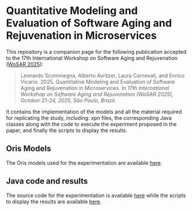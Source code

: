 # Quantitative Modeling and Evaluation of Software Aging and Rejuvenation in Microservices

This repository is a companion page for the following publication  accepted to the 17th International Workshop on Software Aging and Rejuvenation ([WoSAR 2025](https://www.wosar.net/)):
> Leonardo Scommegna, Alberto Avritzer, Laura Carnevali, and Enrico Vicario. 2025.
> Quantitative Modeling and Evaluation of Software Aging and Rejuvenation in Microservices.
> In *17th International Workshop on Software Aging and Rejuvenation (WoSAR 2025), October 21-24, 2025, São Paulo, Brazil.*

It contains the implementation of the models and all the material required for replicating the study, including: 
xpn files, the corresponding Java classes along with the code to execute the experiment proposed in the paper, and finally the scripts to display the results.

## Oris Models

The Oris models used for the experimentation are available [here](multi-endpoint-sar/models).

## Java code and results

The source code for the experimentation is available [here](multi-endpoint-sar/src/main/java/it/unifi/dinfo/stlab) while the scripts to display the results are available [here](multi-endpoint-sar/scripts).
